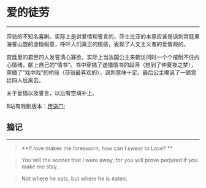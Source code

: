 # 爱的徒劳
----
莎翁的不知名喜剧。实际上是讲爱情和誓言的，莎士比亚的本意应该是讽刺宫廷里海誓山盟的虚情假意，呼吁人们真正的情感，表现了人文主义者的爱情观的。

宫廷里的君臣四人发誓清心寡欲，实际上当法国公主来朝访问时一个个按耐不住内心情绪，献上自己的“情书”。书中穿插了送错情书的段落（想到了仲夏夜之梦），穿插了“戏中戏”的桥段（莎翁最喜欢的），讽刺意味十足。最后公主嘲讽了一顿宫廷四人后离去。

关于爱情以及誓言，以后有空填补上。

B站有戏剧版本：[传送门](https://www.bilibili.com/video/BV1S54y1D7bA/);

## 摘记
----

> **If love makes me foresworn, how can I swear to Love? **

> You will the sooner that I were away, for you will prove perjured if you make me stay.

> Not where he eats, but where he is eaten.


```